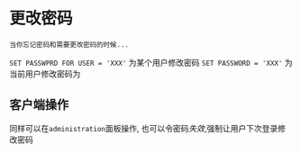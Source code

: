 # 更改密码

    当你忘记密码和需要更改密码的时候...
    
`SET PASSWPRD FOR USER = 'XXX'` 为某个用户修改密码
`SET PASSWORD = 'XXX'` 为当前用户修改密码为

## 客户端操作

同样可以在`administration`面板操作, 也可以令密码*失效*,强制让用户下次登录修改密码








